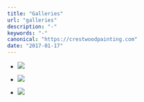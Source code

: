 ```yaml
---
title: "Galleries"
url: "galleries"
description: "-"
keywords: "-"
canonical: "https://crestwoodpainting.com"
date: "2017-01-17"
---
```


- ![](/images/Living-in-Colors-1024x1024.jpg)
  
- ![](/images/Bath-Color-1024x1024.jpg)
    
- ![](/images/IMG_1063-1024x1024.jpg)
